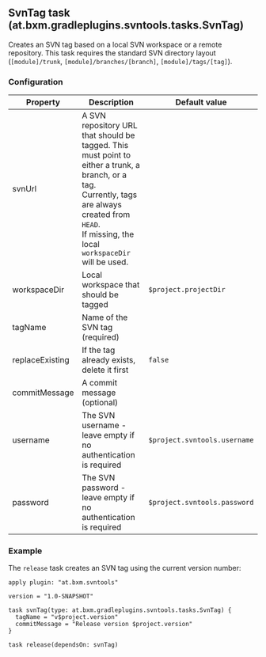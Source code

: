 ## SvnTag task (at.bxm.gradleplugins.svntools.tasks.SvnTag)

Creates an SVN tag based on a local SVN workspace or a remote repository.
This task requires the standard SVN directory layout (`[module]/trunk`, `[module]/branches/[branch]`, `[module]/tags/[tag]`).

### Configuration

Property        | Description | Default value
--------------- | ----------- | -------------
svnUrl          | A SVN repository URL that should be tagged. This must point to either a trunk, a branch, or a tag.<br>Currently, tags are always created from `HEAD`.<br>If missing, the local `workspaceDir` will be used. |
workspaceDir    | Local workspace that should be tagged | `$project.projectDir`
tagName         | Name of the SVN tag (required) |
replaceExisting | If the tag already exists, delete it first | `false`
commitMessage   | A commit message (optional) |
username        | The SVN username - leave empty if no authentication is required | `$project.svntools.username`
password        | The SVN password - leave empty if no authentication is required | `$project.svntools.password`

### Example

The `release` task creates an SVN tag using the current version number:

    apply plugin: "at.bxm.svntools"

    version = "1.0-SNAPSHOT"

    task svnTag(type: at.bxm.gradleplugins.svntools.tasks.SvnTag) {
      tagName = "v$project.version"
      commitMessage = "Release version $project.version"
    }

    task release(dependsOn: svnTag)

